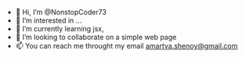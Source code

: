 - 👋 Hi, I’m @NonstopCoder73
- 👀 I’m interested in ...
- 🌱 I’m currently learning jsx, 
- 💞️ I’m looking to collaborate on a simple web page
- 📫 You can reach me throught my email amartya.shenoy@gmail.com

<!---
NonstopCoder73/NonstopCoder73 is a ✨ special ✨ repository because its `README.md` (this file) appears on your GitHub profile.
You can click the Preview link to take a look at your changes.
--->
